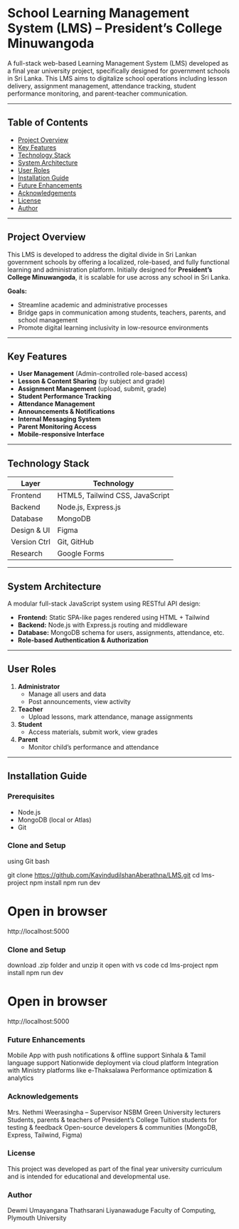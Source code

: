 # School Learning Management System (LMS) – President’s College Minuwangoda

A full-stack web-based Learning Management System (LMS) developed as a final year university project, specifically designed for government schools in Sri Lanka. This LMS aims to digitalize school operations including lesson delivery, assignment management, attendance tracking, student performance monitoring, and parent-teacher communication.

---

##  Table of Contents

- [Project Overview](#project-overview)
- [Key Features](#key-features)
- [Technology Stack](#technology-stack)
- [System Architecture](#system-architecture)
- [User Roles](#user-roles)
- [Installation Guide](#installation-guide)
- [Future Enhancements](#future-enhancements)
- [Acknowledgements](#acknowledgements)
- [License](#license)
- [Author](#Author)

---

##  Project Overview

This LMS is developed to address the digital divide in Sri Lankan government schools by offering a localized, role-based, and fully functional learning and administration platform. Initially designed for **President’s College Minuwangoda**, it is scalable for use across any school in Sri Lanka.

**Goals:**
- Streamline academic and administrative processes
- Bridge gaps in communication among students, teachers, parents, and school management
- Promote digital learning inclusivity in low-resource environments

---

##  Key Features

-  **User Management** (Admin-controlled role-based access)
-  **Lesson & Content Sharing** (by subject and grade)
-  **Assignment Management** (upload, submit, grade)
-  **Student Performance Tracking**
-  **Attendance Management**
-  **Announcements & Notifications**
-  **Internal Messaging System**
-  **Parent Monitoring Access**
-  **Mobile-responsive Interface**

---

##  Technology Stack

| Layer         | Technology                      |
|--------------|----------------------------------|
| Frontend      | HTML5, Tailwind CSS, JavaScript |
| Backend       | Node.js, Express.js             |
| Database      | MongoDB                         |
| Design & UI   | Figma                           |
| Version Ctrl  | Git, GitHub                     |
| Research      | Google Forms                    |

---

##  System Architecture

A modular full-stack JavaScript system using RESTful API design:

- **Frontend:** Static SPA-like pages rendered using HTML + Tailwind
- **Backend:** Node.js with Express.js routing and middleware
- **Database:** MongoDB schema for users, assignments, attendance, etc.
- **Role-based Authentication & Authorization**

---

##  User Roles

1. **Administrator**
   - Manage all users and data
   - Post announcements, view activity
2. **Teacher**
   - Upload lessons, mark attendance, manage assignments
3. **Student**
   - Access materials, submit work, view grades
4. **Parent**
   - Monitor child’s performance and attendance

---

##  Installation Guide

### Prerequisites
- Node.js
- MongoDB (local or Atlas)
- Git

### Clone and Setup

using Git bash

git clone https://github.com/KavindudilshanAberathna/LMS.git
cd lms-project
npm install
npm run dev

# Open in browser
http://localhost:5000


### Clone and Setup

download .zip folder and unzip it
open with vs code
cd lms-project
npm install
npm run dev

# Open in browser
http://localhost:5000

### Future Enhancements

Mobile App with push notifications & offline support
Sinhala & Tamil language support
Nationwide deployment via cloud platform
Integration with Ministry platforms like e-Thaksalawa
Performance optimization & analytics

### Acknowledgements

Mrs. Nethmi Weerasingha – Supervisor
NSBM Green University lecturers
Students, parents & teachers of President’s College
Tuition students for testing & feedback
Open-source developers & communities (MongoDB, Express, Tailwind, Figma)

### License

This project was developed as part of the final year university curriculum and is intended for educational and developmental use.

### Author

Dewmi Umayangana Thathsarani Liyanawaduge
Faculty of Computing, Plymouth University


